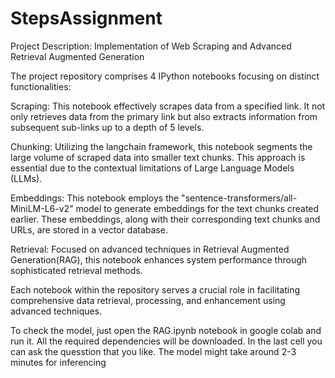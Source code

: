 # StepsAssignment
Project Description: Implementation of Web Scraping and Advanced Retrieval Augmented Generation

The project repository comprises 4 IPython notebooks focusing on distinct functionalities:

  Scraping: This notebook effectively scrapes data from a specified link. It not only retrieves data from the primary link but also extracts information from       
            subsequent sub-links up to a depth of 5 levels.

  Chunking: Utilizing the langchain framework, this notebook segments the large volume of scraped data into smaller text chunks. This approach is essential due to 
            the contextual limitations of Large Language Models (LLMs).

  Embeddings: This notebook employs the "sentence-transformers/all-MiniLM-L6-v2" model to generate embeddings for the text chunks created earlier. These embeddings, 
             along with their corresponding text chunks and URLs, are stored in a vector database.

  Retrieval: Focused on advanced techniques in Retrieval Augmented Generation(RAG), this notebook enhances system performance through sophisticated retrieval methods.

Each notebook within the repository serves a crucial role in facilitating comprehensive data retrieval, processing, and enhancement using advanced techniques.

To check the model, just open the RAG.ipynb notebook in google colab and run it. All the required dependencies will be downloaded. In the last cell you can ask the quesstion that you like. 
The model might take around 2-3 minutes for inferencing

